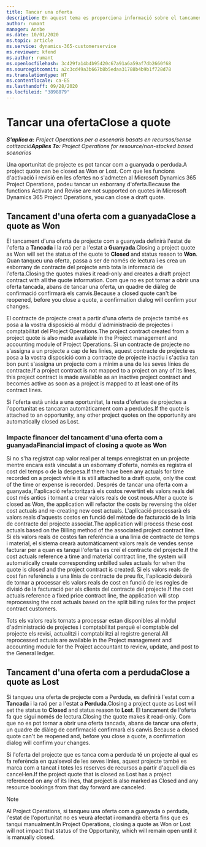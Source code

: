 ```yaml
---
title: Tancar una oferta
description: En aquest tema es proporciona informació sobre el tancament d'ofertes al Project Operations.
author: rumant
manager: Annbe
ms.date: 10/01/2020
ms.topic: article
ms.service: dynamics-365-customerservice
ms.reviewer: kfend
ms.author: rumant
ms.openlocfilehash: 3c429fa14b4b95420c67a91a6a59af7db2660f68
ms.sourcegitcommit: a2c3cd49a3b667b8b5edaa31788b4b9b1f728d78
ms.translationtype: HT
ms.contentlocale: ca-ES
ms.lasthandoff: 09/28/2020
ms.locfileid: "3898879"
---
```

# <a name="close-a-quote"></a><span data-ttu-id="cd63d-103">Tancar una oferta</span><span class="sxs-lookup"><span data-stu-id="cd63d-103">Close a quote</span></span>

<span data-ttu-id="cd63d-104">_**S'aplica a:** Project Operations per a escenaris basats en recursos/sense cotització_</span><span class="sxs-lookup"><span data-stu-id="cd63d-104">_**Applies To:** Project Operations for resource/non-stocked based scenarios_</span></span>

<span data-ttu-id="cd63d-105">Una oportunitat de projecte es pot tancar com a guanyada o perduda.</span><span class="sxs-lookup"><span data-stu-id="cd63d-105">A project quote can be closed as Won or Lost.</span></span> <span data-ttu-id="cd63d-106">Com que les funcions d'activació i revisió en les ofertes no s'admeten al Microsoft Dynamics 365 Project Operations, podeu tancar un esborrany d'oferta.</span><span class="sxs-lookup"><span data-stu-id="cd63d-106">Because the functions Activate and Revise are not supported on quotes in Microsoft Dynamics 365 Project Operations, you can close a draft quote.</span></span>

## <a name="close-a-quote-as-won"></a><span data-ttu-id="cd63d-107">Tancament d'una oferta com a guanyada</span><span class="sxs-lookup"><span data-stu-id="cd63d-107">Close a quote as Won</span></span>

<span data-ttu-id="cd63d-108">El tancament d'una oferta de projecte com a guanyada definirà l'estat de l'oferta a **Tancada** i la raó per a l'estat a **Guanyada**.</span><span class="sxs-lookup"><span data-stu-id="cd63d-108">Closing a project quote as Won will set the status of the quote to **Closed** and status reason to **Won**.</span></span> <span data-ttu-id="cd63d-109">Quan tanqueu una oferta, passa a ser de només de lectura i es crea un esborrany de contracte del projecte amb tota la informació de l'oferta.</span><span class="sxs-lookup"><span data-stu-id="cd63d-109">Closing the quotes makes it read-only and creates a draft project contract with all the quote information.</span></span> <span data-ttu-id="cd63d-110">Com que no es pot tornar a obrir una oferta tancada, abans de tancar una oferta, un quadre de diàleg de confirmació confirmarà els canvis.</span><span class="sxs-lookup"><span data-stu-id="cd63d-110">Because a closed quote can't be reopened, before you close a quote, a confirmation dialog will confirm your changes.</span></span>

<span data-ttu-id="cd63d-111">El contracte de projecte creat a partir d'una oferta de projecte també es posa a la vostra disposició al mòdul d'administració de projectes i comptabilitat del Project Operations.</span><span class="sxs-lookup"><span data-stu-id="cd63d-111">The project contract created from a project quote is also made available in the Project management and accounting module of Project Operations.</span></span> <span data-ttu-id="cd63d-112">Si un contracte de projecte no s'assigna a un projecte a cap de les línies, aquest contracte de projecte es posa a la vostra disposició com a contracte de projecte inactiu i s'activa tan bon punt s'assigna un projecte com a mínim a una de les seves línies de contracte.</span><span class="sxs-lookup"><span data-stu-id="cd63d-112">If a project contract is not mapped to a project on any of its lines, this project contract is made available as an inactive project contract and becomes active as soon as a project is mapped to at least one of its contract lines.</span></span>

<span data-ttu-id="cd63d-113">Si l'oferta està unida a una oportunitat, la resta d'ofertes de projectes a l'oportunitat es tancaran automàticament com a perdudes.</span><span class="sxs-lookup"><span data-stu-id="cd63d-113">If the quote is attached to an opportunity, any other project quotes on the opportunity are automatically closed as Lost.</span></span>

### <a name="financial-impact-of-closing-a-quote-as-won"></a><span data-ttu-id="cd63d-114">Impacte financer del tancament d'una oferta com a guanyada</span><span class="sxs-lookup"><span data-stu-id="cd63d-114">Financial impact of closing a quote as Won</span></span>

<span data-ttu-id="cd63d-115">Si no s'ha registrat cap valor real per al temps enregistrat en un projecte mentre encara està vinculat a un esborrany d'oferta, només es registra el cost del temps o de la despesa.</span><span class="sxs-lookup"><span data-stu-id="cd63d-115">If there have been any actuals for time recorded on a project while it is still attached to a draft quote, only the cost of the time or expense is recorded.</span></span> <span data-ttu-id="cd63d-116">Després de tancar una oferta com a guanyada, l'aplicació refactoritzarà els costos revertint els valors reals del cost més antics i tornant a crear valors reals de cost nous.</span><span class="sxs-lookup"><span data-stu-id="cd63d-116">After a quote is closed as Won, the application will refactor the costs by reversing the older cost actuals and re-creating new cost actuals.</span></span> <span data-ttu-id="cd63d-117">L'aplicació processarà els valors reals d'aquests costos en funció del mètode de facturació de la línia de contracte del projecte associat.</span><span class="sxs-lookup"><span data-stu-id="cd63d-117">The application will process these cost actuals based on the Billing method of the associated project contract line.</span></span> <span data-ttu-id="cd63d-118">Si els valors reals de costos fan referència a una línia de contracte de temps i material, el sistema crearà automàticament valors reals de vendes sense facturar per a quan es tanqui l'oferta i es creï el contracte del projecte.</span><span class="sxs-lookup"><span data-stu-id="cd63d-118">If the cost actuals reference a time and material contract line, the system will automatically create corresponding unbilled sales actuals for when the quote is closed and the project contract is created.</span></span> <span data-ttu-id="cd63d-119">Si els valors reals de cost fan referència a una línia de contracte de preu fix, l'aplicació deixarà de tornar a processar els valors reals de cost en funció de les regles de divisió de la facturació per als clients del contracte del projecte.</span><span class="sxs-lookup"><span data-stu-id="cd63d-119">If the cost actuals reference a fixed price contract line, the application will stop reprocessing the cost actuals based on the split billing rules for the project contract customers.</span></span>

<span data-ttu-id="cd63d-120">Tots els valors reals tornats a processar estan disponibles al mòdul d'administració de projectes i comptabilitat perquè el comptable del projecte els revisi, actualitzi i comptabilitzi al registre general.</span><span class="sxs-lookup"><span data-stu-id="cd63d-120">All reprocessed actuals are available in the Project management and accounting module for the Project accountant to review, update, and post to the General ledger.</span></span> 

## <a name="close-a-quote-as-lost"></a><span data-ttu-id="cd63d-121">Tancament d'una oferta com a perduda</span><span class="sxs-lookup"><span data-stu-id="cd63d-121">Close a quote as Lost</span></span>

<span data-ttu-id="cd63d-122">Si tanqueu una oferta de projecte com a Perduda, es definirà l'estat com a **Tancada** i la raó per a l'estat a **Perduda**.</span><span class="sxs-lookup"><span data-stu-id="cd63d-122">Closing a project quote as Lost will set the status to **Closed** and status reason to **Lost**.</span></span> <span data-ttu-id="cd63d-123">El tancament de l'oferta fa que sigui només de lectura.</span><span class="sxs-lookup"><span data-stu-id="cd63d-123">Closing the quote makes it read-only.</span></span> <span data-ttu-id="cd63d-124">Com que no es pot tornar a obrir una oferta tancada, abans de tancar una oferta, un quadre de diàleg de confirmació confirmarà els canvis.</span><span class="sxs-lookup"><span data-stu-id="cd63d-124">Because a closed quote can't be reopened and, before you close a quote, a confirmation dialog will confirm your changes.</span></span>

<span data-ttu-id="cd63d-125">Si l'oferta del projecte que es tanca com a perduda té un projecte al qual es fa referència en qualsevol de les seves línies, aquest projecte també es marca com a tancat i totes les reserves de recursos a partir d'aquell dia es cancel·len.</span><span class="sxs-lookup"><span data-stu-id="cd63d-125">If the project quote that is closed as Lost has a project referenced on any of its lines, that project is also marked as Closed and any resource bookings from that day forward are canceled.</span></span>

> [!NOTE]
> <span data-ttu-id="cd63d-126">Al Project Operations, si tanqueu una oferta com a guanyada o perduda, l'estat de l'oportunitat no es veurà afectat i romandrà oberta fins que es tanqui manualment.</span><span class="sxs-lookup"><span data-stu-id="cd63d-126">In Project Operations, closing a quote as Won or Lost will not impact that status of the Opportunity, which will remain open until it is manually closed.</span></span>
